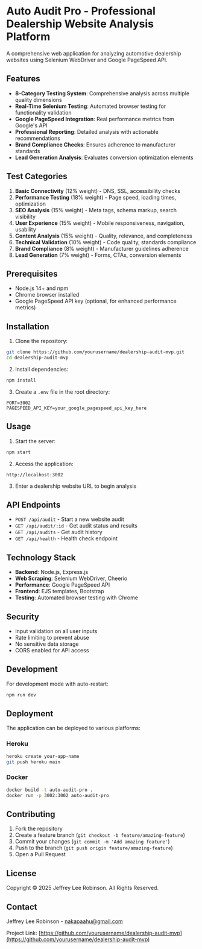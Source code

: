 # Auto Audit Pro - Professional Dealership Website Analysis Platform

A comprehensive web application for analyzing automotive dealership websites using Selenium WebDriver and Google PageSpeed API.

## Features

- **8-Category Testing System**: Comprehensive analysis across multiple quality dimensions
- **Real-Time Selenium Testing**: Automated browser testing for functionality validation
- **Google PageSpeed Integration**: Real performance metrics from Google's API
- **Professional Reporting**: Detailed analysis with actionable recommendations
- **Brand Compliance Checks**: Ensures adherence to manufacturer standards
- **Lead Generation Analysis**: Evaluates conversion optimization elements

## Test Categories

1. **Basic Connectivity** (12% weight) - DNS, SSL, accessibility checks
2. **Performance Testing** (18% weight) - Page speed, loading times, optimization
3. **SEO Analysis** (15% weight) - Meta tags, schema markup, search visibility
4. **User Experience** (15% weight) - Mobile responsiveness, navigation, usability
5. **Content Analysis** (15% weight) - Quality, relevance, and completeness
6. **Technical Validation** (10% weight) - Code quality, standards compliance
7. **Brand Compliance** (8% weight) - Manufacturer guidelines adherence
8. **Lead Generation** (7% weight) - Forms, CTAs, conversion elements

## Prerequisites

- Node.js 14+ and npm
- Chrome browser installed
- Google PageSpeed API key (optional, for enhanced performance metrics)

## Installation

1. Clone the repository:
```bash
git clone https://github.com/yourusername/dealership-audit-mvp.git
cd dealership-audit-mvp
```

2. Install dependencies:
```bash
npm install
```

3. Create a `.env` file in the root directory:
```env
PORT=3002
PAGESPEED_API_KEY=your_google_pagespeed_api_key_here
```

## Usage

1. Start the server:
```bash
npm start
```

2. Access the application:
```
http://localhost:3002
```

3. Enter a dealership website URL to begin analysis

## API Endpoints

- `POST /api/audit` - Start a new website audit
- `GET /api/audit/:id` - Get audit status and results
- `GET /api/audits` - Get audit history
- `GET /api/health` - Health check endpoint

## Technology Stack

- **Backend**: Node.js, Express.js
- **Web Scraping**: Selenium WebDriver, Cheerio
- **Performance**: Google PageSpeed API
- **Frontend**: EJS templates, Bootstrap
- **Testing**: Automated browser testing with Chrome

## Security

- Input validation on all user inputs
- Rate limiting to prevent abuse
- No sensitive data storage
- CORS enabled for API access

## Development

For development mode with auto-restart:
```bash
npm run dev
```

## Deployment

The application can be deployed to various platforms:

### Heroku
```bash
heroku create your-app-name
git push heroku main
```

### Docker
```bash
docker build -t auto-audit-pro .
docker run -p 3002:3002 auto-audit-pro
```

## Contributing

1. Fork the repository
2. Create a feature branch (`git checkout -b feature/amazing-feature`)
3. Commit your changes (`git commit -m 'Add amazing feature'`)
4. Push to the branch (`git push origin feature/amazing-feature`)
5. Open a Pull Request

## License

Copyright © 2025 Jeffrey Lee Robinson. All Rights Reserved.

## Contact

Jeffrey Lee Robinson - nakapaahu@gmail.com

Project Link: [https://github.com/yourusername/dealership-audit-mvp](https://github.com/yourusername/dealership-audit-mvp)